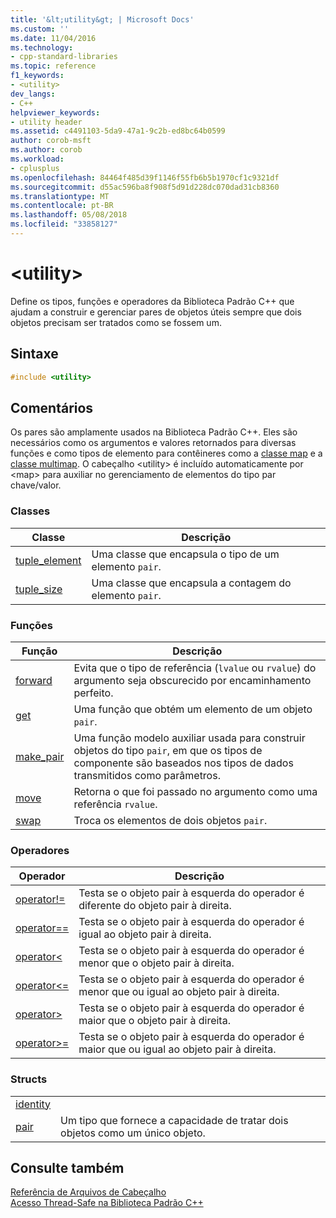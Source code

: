 ```yaml
---
title: '&lt;utility&gt; | Microsoft Docs'
ms.custom: ''
ms.date: 11/04/2016
ms.technology:
- cpp-standard-libraries
ms.topic: reference
f1_keywords:
- <utility>
dev_langs:
- C++
helpviewer_keywords:
- utility header
ms.assetid: c4491103-5da9-47a1-9c2b-ed8bc64b0599
author: corob-msft
ms.author: corob
ms.workload:
- cplusplus
ms.openlocfilehash: 84464f485d39f1146f55fb6b5b1970cf1c9321df
ms.sourcegitcommit: d55ac596ba8f908f5d91d228dc070dad31cb8360
ms.translationtype: MT
ms.contentlocale: pt-BR
ms.lasthandoff: 05/08/2018
ms.locfileid: "33858127"
---
```

# <a name="ltutilitygt"></a>&lt;utility&gt;

Define os tipos, funções e operadores da Biblioteca Padrão C++ que ajudam a construir e gerenciar pares de objetos úteis sempre que dois objetos precisam ser tratados como se fossem um.

## <a name="syntax"></a>Sintaxe

```cpp
#include <utility>

```

## <a name="remarks"></a>Comentários

Os pares são amplamente usados na Biblioteca Padrão C++. Eles são necessários como os argumentos e valores retornados para diversas funções e como tipos de elemento para contêineres como a [classe map](../standard-library/map-class.md) e a [classe multimap](../standard-library/multimap-class.md). O cabeçalho \<utility> é incluído automaticamente por \<map> para auxiliar no gerenciamento de elementos do tipo par chave/valor.

### <a name="classes"></a>Classes

|Classe|Descrição|
|-|-|
|[tuple_element](../standard-library/tuple-element-class-tuple.md)|Uma classe que encapsula o tipo de um elemento `pair`.|
|[tuple_size](../standard-library/tuple-size-class-tuple.md)|Uma classe que encapsula a contagem do elemento `pair`.|

### <a name="functions"></a>Funções

|Função|Descrição|
|-|-|
|[forward](../standard-library/utility-functions.md#forward)|Evita que o tipo de referência (`lvalue` ou `rvalue`) do argumento seja obscurecido por encaminhamento perfeito.|
|[get](../standard-library/utility-functions.md#get)|Uma função que obtém um elemento de um objeto `pair`.|
|[make_pair](../standard-library/utility-functions.md#make_pair)|Uma função modelo auxiliar usada para construir objetos do tipo `pair`, em que os tipos de componente são baseados nos tipos de dados transmitidos como parâmetros.|
|[move](../standard-library/utility-functions.md#move)|Retorna o que foi passado no argumento como uma referência `rvalue`.|
|[swap](../standard-library/utility-functions.md#swap)|Troca os elementos de dois objetos `pair`.|

### <a name="operators"></a>Operadores

|Operador|Descrição|
|-|-|
|[operator!=](../standard-library/utility-operators.md#op_neq)|Testa se o objeto pair à esquerda do operador é diferente do objeto pair à direita.|
|[operator==](../standard-library/utility-operators.md#op_eq_eq)|Testa se o objeto pair à esquerda do operador é igual ao objeto pair à direita.|
|[operator<](../standard-library/utility-operators.md#op_lt)|Testa se o objeto pair à esquerda do operador é menor que o objeto pair à direita.|
|[operator\<=](../standard-library/utility-operators.md#op_gt_eq)|Testa se o objeto pair à esquerda do operador é menor que ou igual ao objeto pair à direita.|
|[operator>](../standard-library/utility-operators.md#op_gt)|Testa se o objeto pair à esquerda do operador é maior que o objeto pair à direita.|
|[operator>=](../standard-library/utility-operators.md#op_gt_eq)|Testa se o objeto pair à esquerda do operador é maior que ou igual ao objeto pair à direita.|

### <a name="structs"></a>Structs

|||
|-|-|
|[identity](../standard-library/identity-structure.md)||
|[pair](../standard-library/pair-structure.md)|Um tipo que fornece a capacidade de tratar dois objetos como um único objeto.|

## <a name="see-also"></a>Consulte também

[Referência de Arquivos de Cabeçalho](../standard-library/cpp-standard-library-header-files.md)<br/>
[Acesso Thread-Safe na Biblioteca Padrão C++](../standard-library/thread-safety-in-the-cpp-standard-library.md)<br/>
